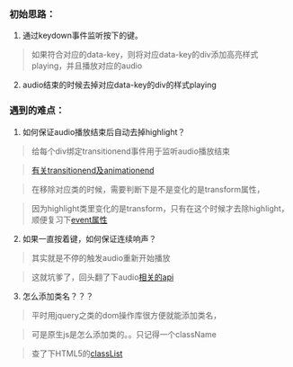 ### 初始思路：
1. 通过keydown事件监听按下的键。
>如果符合对应的data-key，则将对应data-key的div添加高亮样式playing，并且播放对应的audio

2. audio结束的时候去掉对应data-key的div的样式playing

### 遇到的难点：
1. 如何保证audio播放结束后自动去掉highlight？
>给每个div绑定transitionend事件用于监听audio播放结束

>[有关transitionend及animationend](http://www.15yan.com/story/bYNqBSgbGKv/)

>在移除对应类的时候，需要判断下是不是变化的是transform属性，

>因为highlight类里变化的是transform，只有在这个时候才去除highlight，顺便复习下[event属性](http://www.cnblogs.com/coolicer/archive/2010/10/04/1842653.html)

2. 如果一直按着键，如何保证连续响声？
>其实就是不停的触发audio重新开始播放

>这就坑爹了，回头翻了下audio[相关的api](http://www.jianshu.com/p/816dfcd481dc)

3. 怎么添加类名？？？
>平时用jquery之类的dom操作库很方便就能添加类名，

>可是原生js是怎么添加类的。。只记得一个className

>查了下HTML5的[classList](http://www.zhangxinxu.com/wordpress/2013/07/domtokenlist-html5-dom-classlist-%E7%B1%BB%E5%90%8D/)